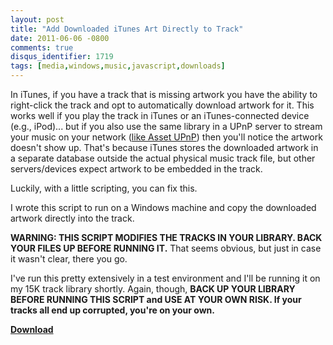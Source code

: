 ```yaml
---
layout: post
title: "Add Downloaded iTunes Art Directly to Track"
date: 2011-06-06 -0800
comments: true
disqus_identifier: 1719
tags: [media,windows,music,javascript,downloads]
---
```

In iTunes, if you have a track that is missing artwork you have the
ability to right-click the track and opt to automatically download
artwork for it. This works well if you play the track in iTunes or an
iTunes-connected device (e.g., iPod)... but if you also use the same
library in a UPnP server to stream your music on your network ([like
Asset
UPnP](/archive/2009/08/11/stream-more-music-from-windows-home-server-with-asset-upnp.aspx))
then you'll notice the artwork doesn't show up. That's because iTunes
stores the downloaded artwork in a separate database outside the actual
physical music track file, but other servers/devices expect artwork to
be embedded in the track.

Luckily, with a little scripting, you can fix this.

I wrote this script to run on a Windows machine and copy the downloaded
artwork directly into the track.

**WARNING: THIS SCRIPT MODIFIES THE TRACKS IN YOUR LIBRARY. BACK YOUR
FILES UP BEFORE RUNNING IT.** That seems obvious, but just in case it
wasn't clear, there you go.

<script src="https://gist.github.com/tillig/2048bf75fd84c5717a47a0d7fc5e7fab.js"></script>

I've run this pretty extensively in a test environment and I'll be
running it on my 15K track library shortly. Again, though, **BACK UP
YOUR LIBRARY BEFORE RUNNING THIS SCRIPT and USE AT YOUR OWN RISK. If
your tracks all end up corrupted, you're on your own.**

**[Download](https://gist.github.com/tillig/2048bf75fd84c5717a47a0d7fc5e7fab)**
